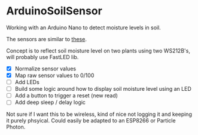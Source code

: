 # ArduinoSoilSensor

Working with an Arduino Nano to detect moisture levels in soil.

The sensors are similar to [these](https://learn.sparkfun.com/tutorials/soil-moisture-sensor-hookup-guide).

Concept is to reflect soil moisture level on two plants using two WS212B's, will probably use FastLED lib.

- [x] Normalize sensor values
- [x] Map raw sensor values to 0/100 
- [ ] Add LEDs
- [ ] Build some logic around how to display soil moisture level using an LED
- [ ] Add a button to trigger a reset (new read)
- [ ] Add deep sleep / delay logic

Not sure if I want this to be wireless, kind of nice not logging it and keeping it purely phsyical.  Could easily be adapted to an ESP8266 or Particle Photon.
